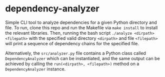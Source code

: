 # dependency-analyzer

Simple CLI tool to analyze dependencies for a given Python directory and file. To run, clone this repo and run the Makefile via `make install` to install the relevant libraries. Then, running the bash script `./analyze <dirpath> <filepath>` with the specified valid directory `<dirpath>` and file `<filepath>` will print a sequence of dependency chains for the specified file. 

Alternatively, the `src/analyzer.py` file contains a Python class called `DependencyAnalyzer` which can be instantiated, and the same output can be achieved by calling the `run(<dirpath>, <filepath>)` method on a `DependencyAnalyzer` instance.
